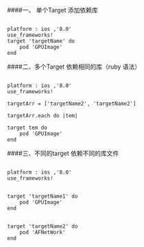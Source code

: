

####一、 单个Target 添加依赖库


```objc

platform : ios ,'8.0'
use_frameworks!
target 'targetName' do 
    pod 'GPUImage'
end
```

####二、多个Target 依赖相同的库（ruby 语法）

```objc

platform : ios ,'8.0'
use_frameworks!

targetArr = ['targetName2', 'targetName2']

targetArr.each do |tem|

target tem do 
    pod 'GPUImage'
end

```


####三、不同的target 依赖不同的库文件
```objc

platform : ios ,'8.0'
use_frameworks!


target 'targetName1' do 
    pod 'GPUImage'
end


target 'targetName2' do 
    pod 'AFNetWork'
end




```










